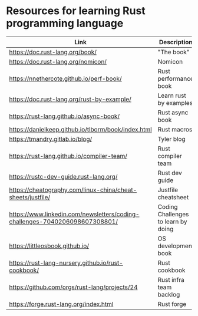 # Resources for learning Rust programming language

| Link | Description |
| --- | --- |
| https://doc.rust-lang.org/book/ | "The book" |
| https://doc.rust-lang.org/nomicon/ | Nomicon |
| https://nnethercote.github.io/perf-book/ | Rust performance book |
| https://doc.rust-lang.org/rust-by-example/ | Learn rust by examples |
| https://rust-lang.github.io/async-book/ | Rust async book |
| https://danielkeep.github.io/tlborm/book/index.html | Rust macros |
| https://tmandry.gitlab.io/blog/ | Tyler blog |
| https://rust-lang.github.io/compiler-team/ | Rust compiler team |
| https://rustc-dev-guide.rust-lang.org/ | Rust dev guide |
| https://cheatography.com/linux-china/cheat-sheets/justfile/ | Justfile cheatsheet |
| https://www.linkedin.com/newsletters/coding-challenges-7040206098607308801/ | Coding Challenges to learn by doing |
| https://littleosbook.github.io/ | OS development book |
| https://rust-lang-nursery.github.io/rust-cookbook/ | Rust cookbook |
| https://github.com/orgs/rust-lang/projects/24 | Rust infra team backlog |
| https://forge.rust-lang.org/index.html | Rust forge |
